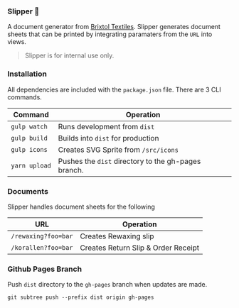 ### Slipper 👟

A document generator from [Brixtol Textiles](https://brixtoltextiles.com). Slipper generates document sheets that can be printed by integrating paramaters from the `URL` into views.

> Slipper is for internal use only.

### Installation
All dependencies are included with the `package.json` file. There are 3 CLI commands.

|Command| Operation |
|--|--|
| `gulp watch` |  Runs development from `dist`   |
| `gulp build` |  Builds into `dist` for production |
| `gulp icons` |  Creates SVG Sprite from `/src/icons` |
| `yarn upload` |  Pushes the `dist` directory to the gh-pages branch. |

### Documents
Slipper handles document sheets for the following

|URL| Operation |
|--|--|
| `/rewaxing?foo=bar` |  Creates Rewaxing slip  |
| `/korallen?foo=bar` |  Creates Return Slip & Order Receipt |

### Github Pages Branch
Push `dist` directory to the `gh-pages` branch when updates are made.

```
git subtree push --prefix dist origin gh-pages
```

